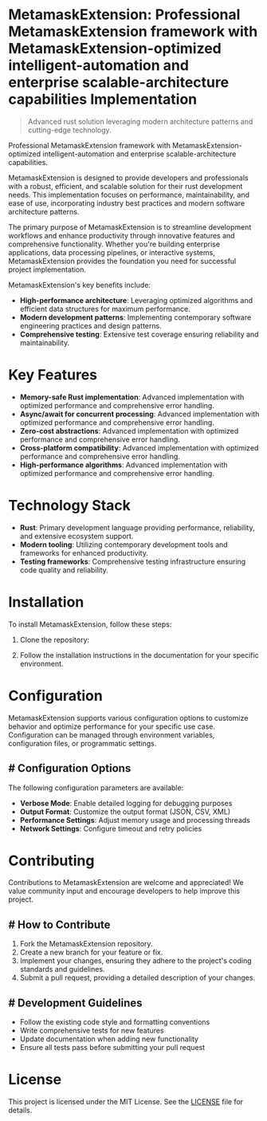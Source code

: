<!-- fallback_MetamaskExtension_20250807034702_33395 -->

# MetamaskExtension: Professional MetamaskExtension framework with MetamaskExtension-optimized intelligent-automation and enterprise scalable-architecture capabilities Implementation
> Advanced rust solution leveraging modern architecture patterns and cutting-edge technology.

Professional MetamaskExtension framework with MetamaskExtension-optimized intelligent-automation and enterprise scalable-architecture capabilities.

MetamaskExtension is designed to provide developers and professionals with a robust, efficient, and scalable solution for their rust development needs. This implementation focuses on performance, maintainability, and ease of use, incorporating industry best practices and modern software architecture patterns.

The primary purpose of MetamaskExtension is to streamline development workflows and enhance productivity through innovative features and comprehensive functionality. Whether you're building enterprise applications, data processing pipelines, or interactive systems, MetamaskExtension provides the foundation you need for successful project implementation.

MetamaskExtension's key benefits include:

* **High-performance architecture**: Leveraging optimized algorithms and efficient data structures for maximum performance.
* **Modern development patterns**: Implementing contemporary software engineering practices and design patterns.
* **Comprehensive testing**: Extensive test coverage ensuring reliability and maintainability.

# Key Features

* **Memory-safe Rust implementation**: Advanced implementation with optimized performance and comprehensive error handling.
* **Async/await for concurrent processing**: Advanced implementation with optimized performance and comprehensive error handling.
* **Zero-cost abstractions**: Advanced implementation with optimized performance and comprehensive error handling.
* **Cross-platform compatibility**: Advanced implementation with optimized performance and comprehensive error handling.
* **High-performance algorithms**: Advanced implementation with optimized performance and comprehensive error handling.

# Technology Stack

* **Rust**: Primary development language providing performance, reliability, and extensive ecosystem support.
* **Modern tooling**: Utilizing contemporary development tools and frameworks for enhanced productivity.
* **Testing frameworks**: Comprehensive testing infrastructure ensuring code quality and reliability.

# Installation

To install MetamaskExtension, follow these steps:

1. Clone the repository:


2. Follow the installation instructions in the documentation for your specific environment.

# Configuration

MetamaskExtension supports various configuration options to customize behavior and optimize performance for your specific use case. Configuration can be managed through environment variables, configuration files, or programmatic settings.

## # Configuration Options

The following configuration parameters are available:

* **Verbose Mode**: Enable detailed logging for debugging purposes
* **Output Format**: Customize the output format (JSON, CSV, XML)
* **Performance Settings**: Adjust memory usage and processing threads
* **Network Settings**: Configure timeout and retry policies

# Contributing

Contributions to MetamaskExtension are welcome and appreciated! We value community input and encourage developers to help improve this project.

## # How to Contribute

1. Fork the MetamaskExtension repository.
2. Create a new branch for your feature or fix.
3. Implement your changes, ensuring they adhere to the project's coding standards and guidelines.
4. Submit a pull request, providing a detailed description of your changes.

## # Development Guidelines

* Follow the existing code style and formatting conventions
* Write comprehensive tests for new features
* Update documentation when adding new functionality
* Ensure all tests pass before submitting your pull request

# License

This project is licensed under the MIT License. See the [LICENSE](https://github.com/sandibrrm/MetamaskExtension/blob/main/LICENSE) file for details.
